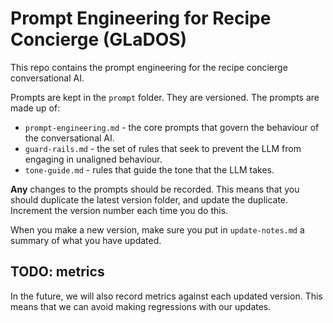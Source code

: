 # Prompt Engineering for Recipe Concierge (GLaDOS)

This repo contains the prompt engineering for the recipe concierge conversational AI. 

Prompts are kept in the `prompt` folder. They are versioned. The prompts are made up of:
* `prompt-engineering.md` - the core prompts that govern the behaviour of the conversational AI.
* `guard-rails.md` - the set of rules that seek to prevent the LLM from engaging in unaligned behaviour.
* `tone-guide.md` - rules that guide the tone that the LLM takes. 

**Any** changes to the prompts should be recorded. This means that you should duplicate the latest version folder, and update the duplicate. Increment the version number each time you do this. 

When you make a new version, make sure you put in `update-notes.md` a summary of what you have updated. 

## TODO: metrics

In the future, we will also record metrics against each updated version. This means that we can avoid making regressions with our updates. 